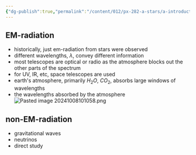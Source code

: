 ```yaml
---
{"dg-publish":true,"permalink":"/content/012/px-282-a-stars/a-introduction/px-282-a5-astrophysical-observations/","created":"2024-11-25T10:50:32.000+00:00","updated":"2024-11-26T09:33:19.779+00:00"}
---
```


## EM-radiation 
- historically, just em-radiation from stars were observed
- different wavelengths, $\lambda$, convey different information
- most telescopes are optical or radio as the atmosphere blocks out the other parts of the spectrum
- for UV, IR, etc, space telescopes are used
- earth's atmosphere, primarily $H_{2}O$, $CO_{2}$, absorbs large windows of wavelengths
- the wavelengths absorbed by the atmosphere
![Pasted image 20241008101058.png](/img/user/pics/Pasted%20image%2020241008101058.png)
## non-EM-radiation
- gravitational waves
- neutrinos
- direct study